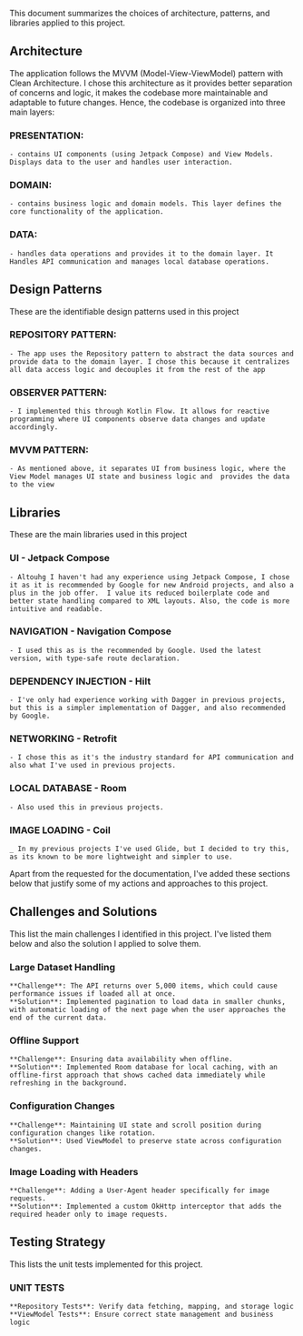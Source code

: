 This document summarizes the choices of architecture, patterns, and libraries applied to this project. 

## Architecture
The application follows the MVVM (Model-View-ViewModel) pattern with Clean Architecture. I chose this architecture as it provides better separation of concerns and logic, it makes the codebase more maintainable and adaptable to future changes.
Hence, the codebase is organized into three main layers:
### PRESENTATION: 
    - contains UI components (using Jetpack Compose) and View Models. Displays data to the user and handles user interaction.
### DOMAIN: 
    - contains business logic and domain models. This layer defines the core functionality of the application.
### DATA: 
    - handles data operations and provides it to the domain layer. It Handles API communication and manages local database operations. 


## Design Patterns
These are the identifiable design patterns used in this project
### REPOSITORY PATTERN:
    - The app uses the Repository pattern to abstract the data sources and provide data to the domain layer. I chose this because it centralizes all data access logic and decouples it from the rest of the app
### OBSERVER PATTERN:
    - I implemented this through Kotlin Flow. It allows for reactive programming where UI components observe data changes and update accordingly.
### MVVM PATTERN: 
    - As mentioned above, it separates UI from business logic, where the View Model manages UI state and business logic and  provides the data to the view


## Libraries
These are the main libraries used in this project
### UI - Jetpack Compose
    - Altouhg I haven't had any experience using Jetpack Compose, I chose it as it is recommended by Google for new Android projects, and also a plus in the job offer.  I value its reduced boilerplate code and better state handling compared to XML layouts. Also, the code is more intuitive and readable. 
### NAVIGATION - Navigation Compose
    - I used this as is the recommended by Google. Used the latest version, with type-safe route declaration.
### DEPENDENCY INJECTION - Hilt
    - I've only had experience working with Dagger in previous projects, but this is a simpler implementation of Dagger, and also recommended by Google.
### NETWORKING - Retrofit
    - I chose this as it's the industry standard for API communication and also what I've used in previous projects.
### LOCAL DATABASE - Room
    - Also used this in previous projects.
### IMAGE LOADING - Coil
    _ In my previous projects I've used Glide, but I decided to try this, as its known to be more lightweight and simpler to use.


Apart from the requested for the documentation, I've added these sections below that justify some of my actions and approaches to this project.

## Challenges and Solutions
This list the main challenges I identified in this project. I've listed them below and also the solution I applied to solve them.
### Large Dataset Handling
    **Challenge**: The API returns over 5,000 items, which could cause performance issues if loaded all at once.
    **Solution**: Implemented pagination to load data in smaller chunks, with automatic loading of the next page when the user approaches the end of the current data.
### Offline Support
    **Challenge**: Ensuring data availability when offline.
    **Solution**: Implemented Room database for local caching, with an offline-first approach that shows cached data immediately while refreshing in the background.
### Configuration Changes
    **Challenge**: Maintaining UI state and scroll position during configuration changes like rotation.
    **Solution**: Used ViewModel to preserve state across configuration changes.
### Image Loading with Headers
    **Challenge**: Adding a User-Agent header specifically for image requests.
    **Solution**: Implemented a custom OkHttp interceptor that adds the required header only to image requests.

## Testing Strategy
This lists the unit tests implemented for this project. 
### UNIT TESTS
    **Repository Tests**: Verify data fetching, mapping, and storage logic
    **ViewModel Tests**: Ensure correct state management and business logic